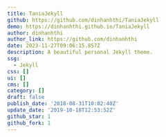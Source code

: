 ```yaml
---
title: TaniaJekyll
github: https://github.com/dinhanhthi/TaniaJekyll
demo: https://dinhanhthi.github.io/TaniaJekyll
author: dinhanhthi
author_link: https://github.com/dinhanhthi
date: 2023-11-27T09:06:15.857Z
description: A beautiful personal Jekyll theme.
ssg:
  - Jekyll
css: []
ui: []
cms: []
category: []
draft: false
publish_date: '2018-08-31T10:02:40Z'
update_date: '2019-10-18T12:53:52Z'
github_star: 1
github_fork: 1
---
```

